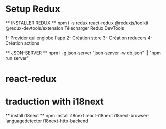 # Setup Redux

** INSTALLER REDUX **
npm i -s redux react-redux @reduxjs/toolkit @redux-devtools/extension
Télécharger Redux DevTools

1- Provider qui englobe l'app
2- Création store
3- Création reducers
4- Création actions

** JSON-SERVER **
npm i -g json-server
"json-server -w db.json" || "npm run server"
# react-redux

# traduction with i18next
 ** install i18next **
 npm install i18next react-i18next i18next-browser-languagedetector i18next-http-backend